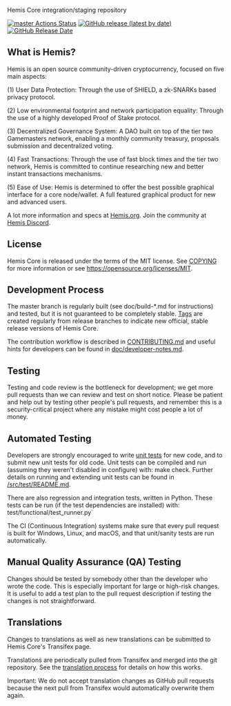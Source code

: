 Hemis Core integration/staging repository

[![master Actions Status](https://github.com/Hemis-Project/Hemis/workflows/CI%20Actions%20for%20Hemis/badge.svg)](https://github.com/Hemis-Project/Hemis/actions)
[![GitHub release (latest by date)](https://img.shields.io/github/v/release/Hemis-Project/Hemis?color=%235c4b7d&cacheSeconds=3600)](https://github.com/Hemis-Project/Hemis/releases)
[![GitHub Release Date](https://img.shields.io/github/release-date/Hemis-Project/Hemis?color=%235c4b7d&cacheSeconds=3600)](https://github.com/Hemis-Project/Hemis/releases)

## What is Hemis?

Hemis is an open source community-driven cryptocurrency, focused on five main aspects:

(1) User Data Protection: Through the use of SHIELD, a zk-SNARKs based privacy protocol.

(2) Low environmental footprint and network participation equality: Through the use of a highly developed Proof of Stake protocol.

(3) Decentralized Governance System: A DAO built on top of the tier two Gamemasters network, enabling a monthly community treasury, proposals submission and decentralized voting.

(4) Fast Transactions: Through the use of fast block times and the tier two network, Hemis is committed to continue researching new and better instant transactions mechanisms.

(5) Ease of Use: Hemis is determined to offer the best possible graphical interface for a core node/wallet. A full featured graphical product for new and advanced users.

A lot more information and specs at [Hemis.org](https://www.Hemis.org/). Join the community at [Hemis Discord](https://discordapp.com/invite/jzqVsJd).

## License
Hemis Core is released under the terms of the MIT license. See [COPYING](https://github.com/Hemis-Project/Hemis/blob/master/COPYING) for more information or see https://opensource.org/licenses/MIT.

## Development Process

The master branch is regularly built (see doc/build-*.md for instructions) and tested, but it is not guaranteed to be completely stable. [Tags](https://github.com/Hemis-Project/Hemis/tags) are created regularly from release branches to indicate new official, stable release versions of Hemis Core.

The contribution workflow is described in [CONTRIBUTING.md](https://github.com/Hemis-Project/Hemis/blob/master/CONTRIBUTING.md) and useful hints for developers can be found in [doc/developer-notes.md](https://github.com/Hemis-Project/Hemis/blob/master/doc/developer-notes.md).

## Testing

Testing and code review is the bottleneck for development; we get more pull requests than we can review and test on short notice. Please be patient and help out by testing other people's pull requests, and remember this is a security-critical project where any mistake might cost people a lot of money.

## Automated Testing

Developers are strongly encouraged to write [unit tests](https://github.com/Hemis-Project/Hemis/blob/master/src/test/README.md) for new code, and to submit new unit tests for old code. Unit tests can be compiled and run (assuming they weren't disabled in configure) with: make check. Further details on running and extending unit tests can be found in [/src/test/README.md](https://github.com/Hemis-Project/Hemis/blob/master/src/test/README.md).

There are also regression and integration tests, written in Python. These tests can be run (if the test dependencies are installed) with: test/functional/test_runner.py`

The CI (Continuous Integration) systems make sure that every pull request is built for Windows, Linux, and macOS, and that unit/sanity tests are run automatically.

## Manual Quality Assurance (QA) Testing

Changes should be tested by somebody other than the developer who wrote the code. This is especially important for large or high-risk changes. It is useful to add a test plan to the pull request description if testing the changes is not straightforward.

## Translations

Changes to translations as well as new translations can be submitted to Hemis Core's Transifex page.

Translations are periodically pulled from Transifex and merged into the git repository. See the [translation process](https://github.com/Hemis-Project/Hemis/blob/master/doc/translation_process.md) for details on how this works.

Important: We do not accept translation changes as GitHub pull requests because the next pull from Transifex would automatically overwrite them again.
